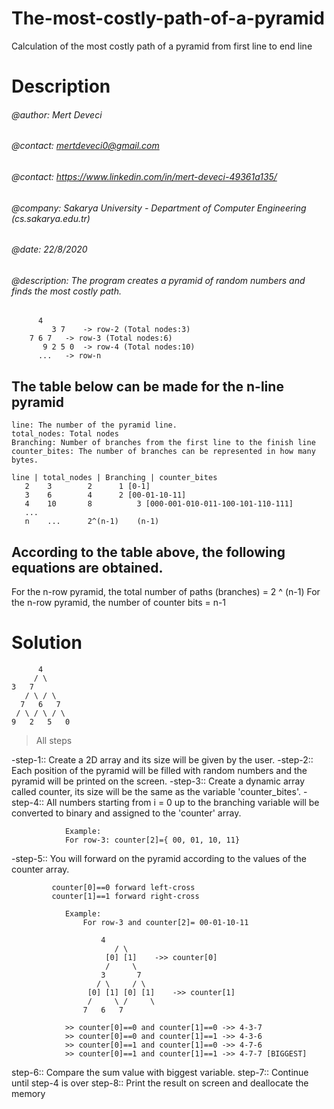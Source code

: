 # The-most-costly-path-of-a-pyramid
Calculation of the most costly path of a pyramid from first line to end line


# Description
###### @author: Mert Deveci
###### @contact: mertdeveci0@gmail.com
###### @contact: https://www.linkedin.com/in/mert-deveci-49361a135/
###### @company: Sakarya University - Department of Computer Engineering (cs.sakarya.edu.tr)
###### @date: 22/8/2020

###### @description: The program creates a pyramid of random numbers and finds the most costly path.



	 	  4		
   	     	 3 7	-> row-2 (Total nodes:3)
  		7 6 7	-> row-3 (Total nodes:6)
 	       9 2 5 0  -> row-4 (Total nodes:10)
 		  ...	-> row-n 

## The table below can be made for the n-line pyramid
 	line: The number of the pyramid line.
 	total_nodes: Total nodes
	Branching: Number of branches from the first line to the finish line
	counter_bites: The number of branches can be represented in how many bytes.

    line | total_nodes | Branching | counter_bites				
       2	3	     2  	1 [0-1]					
       3	6 	     4 		2 [00-01-10-11]				
       4 	10	     8 	        3 [000-001-010-011-100-101-110-111]
       ...												
       n 	... 	 2^(n-1)	(n-1)					


## According to the table above, the following equations are obtained.
  For the n-row pyramid, the total number of paths (branches) = 2 ^ (n-1)
  For the n-row pyramid, the number of counter bits = n-1


 	
		
# Solution		  	

          4
         / \
	3   7
       / \ / \
      7   6   7
     / \ / \ / \
    9   2   5   0

> All steps

  -step-1:: Create a 2D array and its size will be given by the user.
  -step-2:: Each position of the pyramid will be filled with random numbers and the pyramid will be printed on the screen.
  -step-3:: Create a dynamic array called counter, its size will be the same as the variable 'counter_bites'.
  -step-4:: All numbers starting from i = 0 up to the branching variable will be converted to binary and assigned to the 'counter' array.
 			
 				Example:
				For row-3: counter[2]={ 00, 01, 10, 11}

  -step-5:: You will forward on the pyramid according to the values of the counter array.
  
  			 counter[0]==0 forward left-cross
  			 counter[1]==1 forward right-cross
  			 
  				Example:
  					For row-3 and counter[2]= 00-01-10-11 

  						4
	  				       / \
	  				     [0] [1] 	->> counter[0]
	  				     / 	   \
	  				    3	    7
					   / \ 	   / \
					 [0] [1] [0] [1]	->> counter[1]
					 /     \ /     \
					7	6 	7       

 				>> counter[0]==0 and counter[1]==0 ->> 4-3-7
				>> counter[0]==0 and counter[1]==1 ->> 4-3-6
 				>> counter[0]==1 and counter[1]==0 ->> 4-7-6
				>> counter[0]==1 and counter[1]==1 ->> 4-7-7 [BIGGEST]

  step-6:: Compare the sum value with biggest variable.
  step-7:: Continue until step-4 is over
  step-8:: Print the result on screen and deallocate the memory

